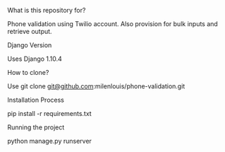What is this repository for?

Phone validation using Twilio account. Also provision for bulk inputs and retrieve output.


Django Version

Uses Django 1.10.4


How to clone?

Use git clone git@github.com:milenlouis/phone-validation.git


Installation Process

pip install -r requirements.txt


Running the project

python manage.py runserver

